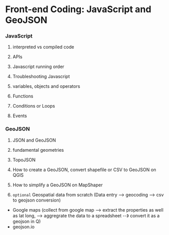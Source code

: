 # Front-end Coding: JavaScript and GeoJSON

### JavaScript

1. interpreted vs compiled code

2. APIs

3. Javascript running order

4. Troubleshooting Javascript

5. variables, objects and operators

6. Functions

7. Conditions or Loops

8. Events

### GeoJSON

1. JSON and GeoJSON

2. fundamental geometries

3. TopoJSON

4. How to create a GeoJSON, convert shapefile or CSV to GeoJSON on QGIS

5. How to simplify a GeoJSON on MapShaper

6. `optional` Geospatial data from scratch (Data entry --> geocoding --> csv to geojson conversion)
  - Google maps (collect from google map --> extract the properties as well as lat long, --> aggregrate the data to a spreadsheet --》 convert it as a geojson in Q)
  - geojson.io
  